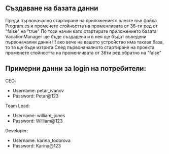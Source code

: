 ## Създаване на базата данни
Преди първоначално стартиране на приложението влезте във файла Program.cs и променете стойността на променливата от 36-ти ред от "false" на "true"
По този начин като стартирате приложението базата VacationManager ще бъде създадена и в нея ще бъдат въведени първоначални данни
!!! ако вече на вашето устройство има такава база, то тя ще бъде изтрита
След първоначалното стартиране на проекта променете стойността на променливата от 36ти ред обратно на "false"

## Примерни данни за login на потребители:
CEO:
  - Username: petar_ivanov
  - Password: Petar@123
  
Team Lead:
  - Username: william_jones
  - Password: William@123
  
Developer:
  - Username: karina_todorova
  - Password: Karina@123
